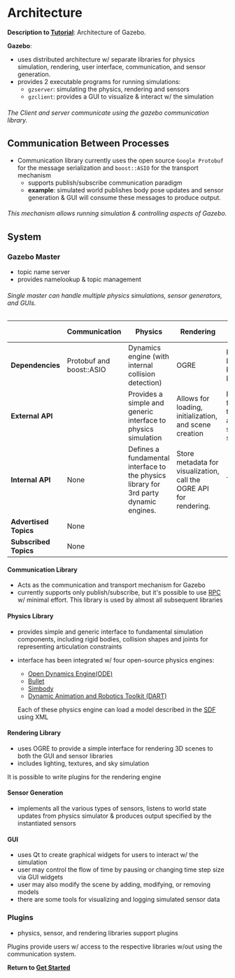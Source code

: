 # Architecture

**Description to [Tutorial][1]**: Architecture of Gazebo.

**Gazebo**:

- uses distributed architecture w/ separate libraries for physics simulation, rendering, user interface, communication, and sensor generation.
- provides 2 executable programs for running simulations:
  - `gzserver`: simulating the physics, rendering and sensors
  - `gzclient`: provides a GUI to visualize & interact w/ the simulation

###### The Client and server communicate using the gazebo communication library.

## Communication Between Processes

- Communication library currently uses the open source `Google Protobuf` for the message serialization and `boost::ASIO` for the transport mechanism
  - supports publish/subscribe communication paradigm
  - **example**: simulated world publishes body pose updates and sensor generation & GUI will consume these messages to produce output.

###### This mechanism allows running simulation & controlling aspects of Gazebo.

## System

### Gazebo Master

- topic name server
- provides namelookup & topic management

###### Single master can handle multiple physics simulations, sensor generators, and GUIs.


||Communication|Physics|Rendering|Sensor Generation|GUI|
|-----|-----|-----|-----|-----|-----|
|**Dependencies**|Protobuf and boost::ASIO|Dynamics engine (with internal collision detection)|OGRE|Rendering Library, Physics Library|Rendering Library, Qt|
|**External API**||Provides a simple and generic interface to physics simulation|Allows for loading, initialization, and scene creation|Provide functionality to initialize and run a set of sensors|None|
|**Internal API**|None|Defines a fundamental interface to the physics library for 3rd party dynamic engines.|Store metadata for visualization, call the OGRE API for rendering.|TBD|None|
|**Advertised Topics**|None|||||
|**Subscribed Topics**|None|||||

#### Communication Library

- Acts as the communication and transport mechanism for Gazebo
- currently supports only publish/subscribe, but it's possible to use [RPC][8] w/ minimal effort. This library is used by almost all subsequent libraries

#### Physics Library

- provides simple and generic interface to fundamental simulation components, including rigid bodies, collision shapes and joints for representing articulation constraints
- interface has been integrated w/ four open-source physics engines:
  - [Open Dynamics Engine(ODE)][2]  
  - [Bullet][3] 
  - [Simbody][4]
  - [Dynamic Animation and Robotics Toolkit (DART)][5]
  
  Each of these physics engine can load a model described in the [SDF][6] using XML

#### Rendering Library

- uses OGRE to provide a simple interface for rendering 3D scenes to both the GUI and sensor libraries
- includes lighting, textures, and sky simulation

It is possible to write plugins for the rendering engine

#### Sensor Generation

- implements all the various types of sensors, listens to world state updates from physics simulator & produces output specified by the instantiated sensors

#### GUI

- uses Qt to create graphical widgets for users to interact w/ the simulation
- user may control the flow of time by pausing or changing time step size via GUI widgets
- user may also modify the scene by adding, modifying, or removing models
- there are some tools for visualizing and logging simulated sensor data

### Plugins

- physics, sensor, and rendering libraries support plugins

Plugins provide users w/ access to the respective libraries w/out using the communication system.

**Return to [Get Started][7]**

[1]: http://gazebosim.org/tutorials?tut=architecture&cat=get_started
[2]: http://ode.org/
[3]: http://bulletphysics.org/
[4]: https://simtk.org/home/simbody
[5]: http://dartsim.github.io/
[6]: http://sdformat.org/
[7]: ../gazebo_categories/get_started.md 
[8]: https://en.wikipedia.org/wiki/Remote_procedure_call
